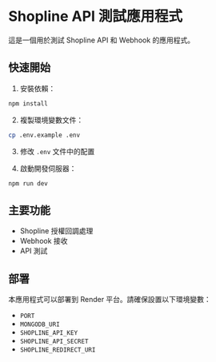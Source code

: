 # Shopline API 測試應用程式

這是一個用於測試 Shopline API 和 Webhook 的應用程式。

## 快速開始

1. 安裝依賴：
```bash
npm install
```

2. 複製環境變數文件：
```bash
cp .env.example .env
```

3. 修改 `.env` 文件中的配置

4. 啟動開發伺服器：
```bash
npm run dev
```

## 主要功能

- Shopline 授權回調處理
- Webhook 接收
- API 測試

## 部署

本應用程式可以部署到 Render 平台。請確保設置以下環境變數：

- `PORT`
- `MONGODB_URI`
- `SHOPLINE_API_KEY`
- `SHOPLINE_API_SECRET`
- `SHOPLINE_REDIRECT_URI` 